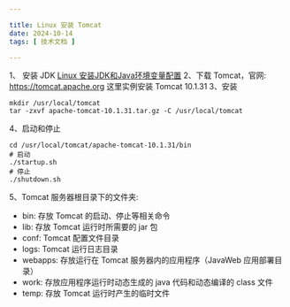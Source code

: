 ```yaml
---

title: Linux 安装 Tomcat
date: 2024-10-14
tags: [ 技术文档 ]

---
```

1、 安装 JDK [Linux 安装JDK和Java环境变量配置](Linux%20安装JDK和Java环境变量配置.md)
2、下载 Tomcat，官网: https://tomcat.apache.org 这里实例安装 Tomcat 10.1.31
3、安装
```
mkdir /usr/local/tomcat
tar -zxvf apache-tomcat-10.1.31.tar.gz -C /usr/local/tomcat
```
4、启动和停止
```
cd /usr/local/tomcat/apache-tomcat-10.1.31/bin
# 启动
./startup.sh
# 停止
./shutdown.sh
```

5、Tomcat 服务器根目录下的文件夹:

- bin: 存放 Tomcat 的启动、停止等相关命令
- lib: 存放 Tomcat 运行时所需要的 jar 包
- conf: Tomcat 配置文件目录
- logs: Tomcat 运行日志目录
- webapps: 存放运行在 Tomcat 服务器内的应用程序（JavaWeb 应用部署目录）
- work: 存放应用程序运行时动态生成的 java 代码和动态编译的 class 文件
- temp: 存放 Tomcat 运行时产生的临时文件